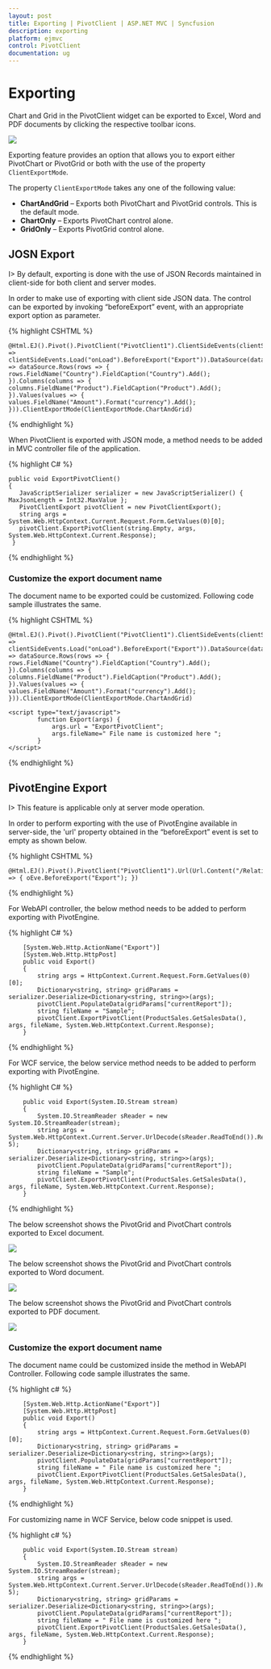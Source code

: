 ```yaml
---
layout: post
title: Exporting | PivotClient | ASP.NET MVC | Syncfusion
description: exporting
platform: ejmvc
control: PivotClient
documentation: ug
---
```


# Exporting

Chart and Grid in the PivotClient widget can be exported to Excel, Word and PDF documents by clicking the respective toolbar icons.

![](Exporting_images/exporticon.png)

Exporting feature provides an option that allows you to export either PivotChart or PivotGrid or both with the use of the property `ClientExportMode`. 

The property `ClientExportMode` takes any one of the following value:

* **ChartAndGrid** – Exports both PivotChart and PivotGrid controls. This is the default mode.
* **ChartOnly** – Exports PivotChart control alone.
* **GridOnly** – Exports PivotGrid control alone.

## JOSN Export

I> By default, exporting is done with the use of JSON Records maintained in client-side for both client and server modes.

In order to make use of exporting with client side JSON data. The control can be exported by invoking “beforeExport” event, with an appropriate export option as parameter.

{% highlight CSHTML %}

    @Html.EJ().Pivot().PivotClient("PivotClient1").ClientSideEvents(clientSideEvents => clientSideEvents.Load("onLoad").BeforeExport("Export")).DataSource(dataSource => dataSource.Rows(rows => { rows.FieldName("Country").FieldCaption("Country").Add(); }).Columns(columns => { columns.FieldName("Product").FieldCaption("Product").Add(); }).Values(values => { values.FieldName("Amount").Format("currency").Add(); })).ClientExportMode(ClientExportMode.ChartAndGrid)

   <script type="text/javascript">
        function Export(args) {
            args.url = "ExportPivotClient";
        }
   </script>
    
{% endhighlight %}

When PivotClient is exported with JSON mode, a method needs to be added in MVC controller file of the application.

{% highlight C# %}
       
    public void ExportPivotClient()
    {
       JavaScriptSerializer serializer = new JavaScriptSerializer() { MaxJsonLength = Int32.MaxValue };
       PivotClientExport pivotClient = new PivotClientExport();
       string args = System.Web.HttpContext.Current.Request.Form.GetValues(0)[0];
       pivotClient.ExportPivotClient(string.Empty, args, System.Web.HttpContext.Current.Response);
     }
        
{% endhighlight %}

### Customize the export document name

The document name to be exported could be customized. Following code sample illustrates the same.

{% highlight CSHTML %}

    @Html.EJ().Pivot().PivotClient("PivotClient1").ClientSideEvents(clientSideEvents => clientSideEvents.Load("onLoad").BeforeExport("Export")).DataSource(dataSource => dataSource.Rows(rows => { rows.FieldName("Country").FieldCaption("Country").Add(); }).Columns(columns => { columns.FieldName("Product").FieldCaption("Product").Add(); }).Values(values => { values.FieldName("Amount").Format("currency").Add(); })).ClientExportMode(ClientExportMode.ChartAndGrid)
    
    <script type="text/javascript">
            function Export(args) {
                args.url = "ExportPivotClient";
                args.fileName=" File name is customized here ";
            }
    </script>
    
{% endhighlight %}



## PivotEngine Export

I> This feature is applicable only at server mode operation.

In order to perform exporting with the use of PivotEngine available in server-side, the 'url' property obtained in the “beforeExport” event is set to empty as shown below.

{% highlight CSHTML %}

    @Html.EJ().Pivot().PivotClient("PivotClient1").Url(Url.Content("/RelationalClient")).ClientExportMode(ClientExportMode.ChartAndGrid).ClientSideEvents(oEve => { oEve.BeforeExport("Export"); })
   <script type="text/javascript">
        function Export(args) {
            args.url = "";
        }
   </script>
    
{% endhighlight %}

For WebAPI controller, the below method needs to be added to perform exporting with PivotEngine.


{% highlight C# %}

        [System.Web.Http.ActionName("Export")]
        [System.Web.Http.HttpPost]
        public void Export()
        {
            string args = HttpContext.Current.Request.Form.GetValues(0)[0];
            Dictionary<string, string> gridParams = serializer.Deserialize<Dictionary<string, string>>(args);
            pivotClient.PopulateData(gridParams["currentReport"]);
            string fileName = "Sample";
            pivotClient.ExportPivotClient(ProductSales.GetSalesData(), args, fileName, System.Web.HttpContext.Current.Response);
        }

{% endhighlight %}

For WCF service, the below service method needs to be added to perform exporting with PivotEngine.

{% highlight C# %}

        public void Export(System.IO.Stream stream)
        {
            System.IO.StreamReader sReader = new System.IO.StreamReader(stream);
            string args = System.Web.HttpContext.Current.Server.UrlDecode(sReader.ReadToEnd()).Remove(0, 5);
            Dictionary<string, string> gridParams = serializer.Deserialize<Dictionary<string, string>>(args);
            pivotClient.PopulateData(gridParams["currentReport"]);
            string fileName = "Sample";
            pivotClient.ExportPivotClient(ProductSales.GetSalesData(), args, fileName, System.Web.HttpContext.Current.Response);
        }


{% endhighlight %}

The below screenshot shows the PivotGrid and PivotChart controls exported to Excel document.

![](Exporting_images/relational-excel-export.png)

The below screenshot shows the PivotGrid and PivotChart controls exported to Word document.

![](Exporting_images/relational-word-export.png)

The below screenshot shows the PivotGrid and PivotChart controls exported to PDF document.

![](Exporting_images/relational-pdf-export.png)

### Customize the export document name

The document name could be customized inside the method in WebAPI Controller. Following code sample illustrates the same.

{% highlight c# %}

        [System.Web.Http.ActionName("Export")]
        [System.Web.Http.HttpPost]
        public void Export()
        {
            string args = HttpContext.Current.Request.Form.GetValues(0)[0];
            Dictionary<string, string> gridParams = serializer.Deserialize<Dictionary<string, string>>(args);
            pivotClient.PopulateData(gridParams["currentReport"]);
            string fileName = " File name is customized here ";
            pivotClient.ExportPivotClient(ProductSales.GetSalesData(), args, fileName, System.Web.HttpContext.Current.Response);
        }
        
{% endhighlight %}

For customizing name in WCF Service, below code snippet is used.

{% highlight c# %}

        public void Export(System.IO.Stream stream)
        {
            System.IO.StreamReader sReader = new System.IO.StreamReader(stream);
            string args = System.Web.HttpContext.Current.Server.UrlDecode(sReader.ReadToEnd()).Remove(0, 5);
            Dictionary<string, string> gridParams = serializer.Deserialize<Dictionary<string, string>>(args);
            pivotClient.PopulateData(gridParams["currentReport"]);
            string fileName = " File name is customized here ";
            pivotClient.ExportPivotClient(ProductSales.GetSalesData(), args, fileName, System.Web.HttpContext.Current.Response);
        }


{% endhighlight %}
